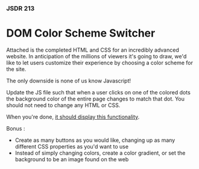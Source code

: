 ### JSDR 213

# DOM Color Scheme Switcher

Attached is the completed HTML and CSS for an incredibly advanced website. In anticipation of the millions of viewers it's going to draw, we'd like to let users customize their experience by choosing a color scheme for the site.

The only downside is none of us know Javascript!

Update the JS file such that when a user clicks on one of the colored dots the background color of the entire page changes to match that dot. You should not need to change any HTML or CSS.

When you're done, [it should display this functionality](https://git.generalassemb.ly/pages/ga-wdi-exercises/color-scheme-switcher/).


Bonus : 
- Create as many buttons as you would like, changing up as many different CSS properties as you'd want to use
- Instead of simply changing colors, create a color gradient, or set the background to be an image found on the web
